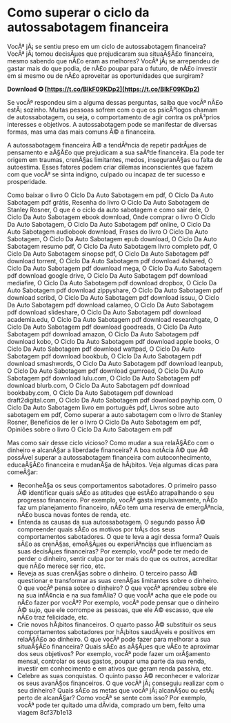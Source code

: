 # Como superar o ciclo da autossabotagem financeira
 
VocÃª jÃ¡ se sentiu preso em um ciclo de autossabotagem financeira? VocÃª jÃ¡ tomou decisÃµes que prejudicaram sua situaÃ§Ã£o financeira, mesmo sabendo que nÃ£o eram as melhores? VocÃª jÃ¡ se arrependeu de gastar mais do que podia, de nÃ£o poupar para o futuro, de nÃ£o investir em si mesmo ou de nÃ£o aproveitar as oportunidades que surgiram?
 
**Download ✪ [https://t.co/BlkF09KDp2](https://t.co/BlkF09KDp2)**


 
Se vocÃª respondeu sim a alguma dessas perguntas, saiba que vocÃª nÃ£o estÃ¡ sozinho. Muitas pessoas sofrem com o que os psicÃ³logos chamam de autossabotagem, ou seja, o comportamento de agir contra os prÃ³prios interesses e objetivos. A autossabotagem pode se manifestar de diversas formas, mas uma das mais comuns Ã© a financeira.
 
A autossabotagem financeira Ã© a tendÃªncia de repetir padrÃµes de pensamento e aÃ§Ã£o que prejudicam a sua saÃºde financeira. Ela pode ter origem em traumas, crenÃ§as limitantes, medos, inseguranÃ§as ou falta de autoestima. Esses fatores podem criar dilemas inconscientes que fazem com que vocÃª se sinta indigno, culpado ou incapaz de ter sucesso e prosperidade.
 
Como baixar o livro O Ciclo Da Auto Sabotagem em pdf,  O Ciclo Da Auto Sabotagem pdf grátis,  Resenha do livro O Ciclo Da Auto Sabotagem de Stanley Rosner,  O que é o ciclo da auto sabotagem e como sair dele,  O Ciclo Da Auto Sabotagem ebook download,  Onde comprar o livro O Ciclo Da Auto Sabotagem,  O Ciclo Da Auto Sabotagem pdf online,  O Ciclo Da Auto Sabotagem audiobook download,  Frases do livro O Ciclo Da Auto Sabotagem,  O Ciclo Da Auto Sabotagem epub download,  O Ciclo Da Auto Sabotagem resumo pdf,  O Ciclo Da Auto Sabotagem livro completo pdf,  O Ciclo Da Auto Sabotagem sinopse pdf,  O Ciclo Da Auto Sabotagem pdf download torrent,  O Ciclo Da Auto Sabotagem pdf download 4shared,  O Ciclo Da Auto Sabotagem pdf download mega,  O Ciclo Da Auto Sabotagem pdf download google drive,  O Ciclo Da Auto Sabotagem pdf download mediafire,  O Ciclo Da Auto Sabotagem pdf download dropbox,  O Ciclo Da Auto Sabotagem pdf download zippyshare,  O Ciclo Da Auto Sabotagem pdf download scribd,  O Ciclo Da Auto Sabotagem pdf download issuu,  O Ciclo Da Auto Sabotagem pdf download calameo,  O Ciclo Da Auto Sabotagem pdf download slideshare,  O Ciclo Da Auto Sabotagem pdf download academia.edu,  O Ciclo Da Auto Sabotagem pdf download researchgate,  O Ciclo Da Auto Sabotagem pdf download goodreads,  O Ciclo Da Auto Sabotagem pdf download amazon,  O Ciclo Da Auto Sabotagem pdf download kobo,  O Ciclo Da Auto Sabotagem pdf download apple books,  O Ciclo Da Auto Sabotagem pdf download wattpad,  O Ciclo Da Auto Sabotagem pdf download bookbub,  O Ciclo Da Auto Sabotagem pdf download smashwords,  O Ciclo Da Auto Sabotagem pdf download leanpub,  O Ciclo Da Auto Sabotagem pdf download gumroad,  O Ciclo Da Auto Sabotagem pdf download lulu.com,  O Ciclo Da Auto Sabotagem pdf download blurb.com,  O Ciclo Da Auto Sabotagem pdf download bookbaby.com,  O Ciclo Da Auto Sabotagem pdf download draft2digital.com,  O Ciclo Da Auto Sabotagem pdf download payhip.com,  O Ciclo Da Auto Sabotagem livro em português pdf,  Livros sobre auto sabotagem em pdf,  Como superar a auto sabotagem com o livro de Stanley Rosner,  Benefícios de ler o livro O Ciclo Da Auto Sabotagem em pdf,  Opiniões sobre o livro O Ciclo Da Auto Sabotagem em pdf
 
Mas como sair desse ciclo vicioso? Como mudar a sua relaÃ§Ã£o com o dinheiro e alcanÃ§ar a liberdade financeira? A boa notÃ­cia Ã© que Ã© possÃ­vel superar a autossabotagem financeira com autoconhecimento, educaÃ§Ã£o financeira e mudanÃ§a de hÃ¡bitos. Veja algumas dicas para comeÃ§ar:
 
- ReconheÃ§a os seus comportamentos sabotadores. O primeiro passo Ã© identificar quais sÃ£o as atitudes que estÃ£o atrapalhando o seu progresso financeiro. Por exemplo, vocÃª gasta impulsivamente, nÃ£o faz um planejamento financeiro, nÃ£o tem uma reserva de emergÃªncia, nÃ£o busca novas fontes de renda, etc.
- Entenda as causas da sua autossabotagem. O segundo passo Ã© compreender quais sÃ£o os motivos por trÃ¡s dos seus comportamentos sabotadores. O que te leva a agir dessa forma? Quais sÃ£o as crenÃ§as, emoÃ§Ãµes ou experiÃªncias que influenciam as suas decisÃµes financeiras? Por exemplo, vocÃª pode ter medo de perder o dinheiro, sentir culpa por ter mais do que os outros, acreditar que nÃ£o merece ser rico, etc.
- Reveja as suas crenÃ§as sobre o dinheiro. O terceiro passo Ã© questionar e transformar as suas crenÃ§as limitantes sobre o dinheiro. O que vocÃª pensa sobre o dinheiro? O que vocÃª aprendeu sobre ele na sua infÃ¢ncia e na sua famÃ­lia? O que vocÃª acha que ele pode ou nÃ£o fazer por vocÃª? Por exemplo, vocÃª pode pensar que o dinheiro Ã© sujo, que ele corrompe as pessoas, que ele Ã© escasso, que ele nÃ£o traz felicidade, etc.
- Crie novos hÃ¡bitos financeiros. O quarto passo Ã© substituir os seus comportamentos sabotadores por hÃ¡bitos saudÃ¡veis e positivos em relaÃ§Ã£o ao dinheiro. O que vocÃª pode fazer para melhorar a sua situaÃ§Ã£o financeira? Quais sÃ£o as aÃ§Ãµes que vÃ£o te aproximar dos seus objetivos? Por exemplo, vocÃª pode fazer um orÃ§amento mensal, controlar os seus gastos, poupar uma parte da sua renda, investir em conhecimento e em ativos que geram renda passiva, etc.
- Celebre as suas conquistas. O quinto passo Ã© reconhecer e valorizar os seus avanÃ§os financeiros. O que vocÃª jÃ¡ conseguiu realizar com o seu dinheiro? Quais sÃ£o as metas que vocÃª jÃ¡ alcanÃ§ou ou estÃ¡ perto de alcanÃ§ar? Como vocÃª se sente com isso? Por exemplo, vocÃª pode ter quitado uma dÃ­vida, comprado um bem, feito uma viagem 8cf37b1e13



